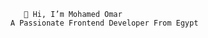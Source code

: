            👋 Hi, I’m Mohamed Omar
        A Passionate Frontend Developer From Egypt

<!---
Dev-MohamedOmar/Dev-MohamedOmar is a ✨ special ✨ repository because its `README.md` (this file) appears on your GitHub profile.
You can click the Preview link to take a look at your changes.
--->
